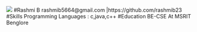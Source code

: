 <img src="file:///home/guest1/Documents/resume.jpg">
#Rashmi B
rashmib5664@gmail.com |https://github.com/rashmib23
#Skills
Programming Languages : c,java,c++
#Education 
BE-CSE At MSRIT Benglore

